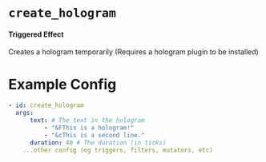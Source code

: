 # `create_hologram`

#### Triggered Effect

Creates a hologram temporarily (Requires a hologram plugin to be installed)

# Example Config

```yaml
- id: create_hologram
  args:
      text: # The text in the hologram
          - "&FThis is a hologram!"
          - "&cThis is a second line."
      duration: 40 # The duration (in ticks)
    ...other config (eg triggers, filters, mutators, etc)
```
